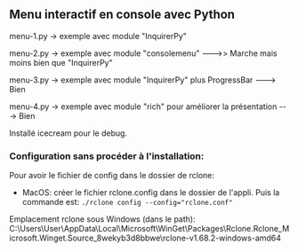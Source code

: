 ## Menu interactif en console avec Python

menu-1.py -> exemple avec module "InquirerPy"

menu-2.py -> exemple avec module "consolemenu"   --->> Marche mais moins bien que "InquirerPy"

menu-3.py -> exemple avec module "InquirerPy" plus ProgressBar   --->  Bien

menu-4.py -> exemple avec module "rich" pour améliorer la présentation   --->  Bien


Installé icecream pour le debug.

### Configuration sans procéder à l'installation:

Pour avoir le fichier de config dans le dossier de rclone: 
    
- 	MacOS: créer le fichier rclone.config dans le dossier de l'appli. Puis la commande est:  `./rclone config --config="rclone.conf"`

Emplacement rclone sous Windows (dans le path): C:\Users\User\AppData\Local\Microsoft\WinGet\Packages\Rclone.Rclone_Microsoft.Winget.Source_8wekyb3d8bbwe\rclone-v1.68.2-windows-amd64